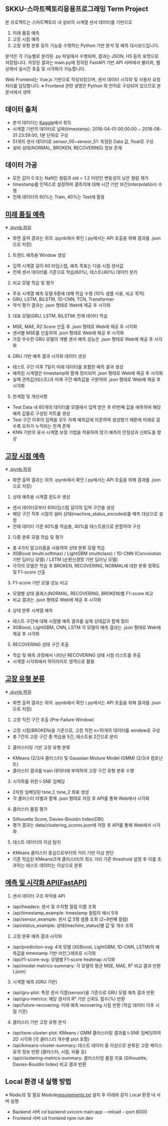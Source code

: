 ## SKKU-스마트팩토리응용프로그래밍 Term Project

본 프로젝트는 스마트팩토리 내 설비의 시계열 센서 데이터를 기반으로

1. 미래 품질 예측
2. 고장 시점 예측
3. 고장 유형 분류
   등의 기능을 수행하는 Python 기반 분석 및 예측 대시보드입니다.

분석은 각 기능별로 분리된 .py 파일에서 수행되며, 결과는 JSON, H5 등의 포맷으로 저장됩니다.
저장된 결과는 main.py에 정의된 FastAPI 기반 API 서버에서 불러와, 웹 상에서 실시간 호출 및 시각화가 가능합니다.

Web Frontend는 Vue.js 기반으로 작성되었으며, 센서 데이터 시각화 및 사용자 요청 처리를 담당합니다.
※ Frontend 관련 설명은 Python 외 언어로 구성되어 있으므로 본 문서에서 생략

## 데이터 출처

- 분석 데이터는 [Kaggle](https://www.kaggle.com/datasets/nphantawee/pump-sensor-data/data)에서 취득
- 시계열 기반의 데이터로 날짜(timestamp): 2018-04-01 00:00:00 ~ 2018-08-31 23:59:00, 1분 단위​로 구성
- 51개의 센서 데이터로 sensor_00~sensor_51: 측정된 Data 값, float로 구성
- 설비 상태(NORMAL, BROKEN, RECOVERING) 정보 존재

## 데이터 가공

- 모든 값이 0 또는 NaN인 컬럼과 std < 1.2 미만인 변동성이 낮은 컬럼 제거
- timestamp를 인덱스로 설정하여 결측치에 대해 시간 기반 보간(interpolation) 수행
- 전체 데이터의 60%는 Train, 40%는 Test에 활용

## [미래 품질 예측](https://github.com/taekjun-lee/SKKU-SFP/blob/main/backend/qual.py)

※ [.ipynb 파일]()

- 화면 출력 결과는 위의 .ipynb에서 확인 (.py에서는 API 호출을 위해 결과를 .json으로 저장)

1. 트렌드 예측용 Window 생성

- 입력 시계열 길이 60 타임스텝, 예측 목표는 다음 시점 센서값
- 전체 센서 데이터를 기준으로 학습(60%), 테스트(40%) 데이터 분리

2. 비교 모델 학습 및 평가

- 주요 시계열 예측 모델 6종에 대해 학습 수행 (10% 샘플 사용, 비교 목적)
- GRU, LSTM, BiLSTM, 1D-CNN, TCN, Transformer
- 약식 평가 결과는 .json 형태로 Web에 제공 후 시각화

3. 대표 모델(GRU, LSTM, BiLSTM) 전체 데이터 학습

- MSE, MAE, R2 Score 산출 후 .json 형태로 Web에 제공 후 시각화
- 센서별 MSE를 산출하여 .json 형태로 Web에 제공 후 시각화
- 가장 우수한 GRU 모델의 개별 센서 예측 성능은 .json 형태로 Web에 제공 후 시각화

4. GRU 기반 예측 결과 시각화 데이터 생성

- 테스트 구간 이후 7일치 미래 데이터를 포함한 예측 결과 생성
- 예측된 시계열은 timestamp와 함께 정리되어 .json 형태로 Web에 제공 후 시각화
- 실제 관측값(테스트)과 미래 구간 예측값을 구분하여 .json 형태로 Web에 제공 후 시각화

5. 한계점 및 개선사항

- Test Data 내 60개의 데이터를 모델에서 입력 받은 후 61번째 값을 예측하여 해당 예측 값들로 구성된 차트를 생성
- Test 구간 이후의 입력을 모두 자체 예측값에 의존하여 생성했기 때문에 미래로 갈수록 오차가 누적되는 한계 존재
- KNN 기반의 유사 시계열 보정 기법을 적용하여 장기 예측의 안정성과 신뢰도를 향상

## [고장 시점 예측](https://github.com/taekjun-lee/SKKU-SFP/blob/main/backend/maint.py)

※ [.ipynb 파일]()

- 화면 출력 결과는 위의 .ipynb에서 확인 (.py에서는 API 호출을 위해 결과를 .json으로 저장)

1. 상태 예측용 시계열 윈도우 생성

- 센서 데이터로부터 60타임스텝 길이의 입력 구간을 생성
- 해당 구간 직후 시점의 설비 상태(machine_status_encoded)를 예측 대상으로 설정
- 전체 데이터 기준 60%를 학습용, 40%를 테스트용으로 분할하여 구성

2. 다중 분류 모델 학습 및 평가

- 총 4가지 알고리즘을 사용하여 상태 분류 모델 학습
- XGBoost (multi:softmax) / LightGBM (multiclass) / 1D-CNN (Convolution 기반 딥러닝 모델) / LSTM (순환신경망 기반 딥러닝 모델)
- 각각의 모델은 학습 후 BROKEN, RECOVERING, NORMAL에 대한 분류 정확도 및 F1-score 산출

3. F1-score 기반 모델 성능 비교

- 모델별 상태 클래스(NORMAL, RECOVERING, BROKEN)별 F1-score 비교
- 비교 결과는 .json 형태로 Web에 제공 후 시각화

4. 상태 분류 시계열 예측

- 테스트 구간에 대해 시점별 예측 결과를 실제 상태값과 함께 정리
- XGBoost, LightGBM, CNN, LSTM 각 모델의 예측 결과는 .json 형태로 Web에 제공 후 시각화

5. RECOVERING 상태 구간 추출

- 학습 및 예측 과정에서 나타난 RECOVERING 상태 시점 리스트를 추출
- 시계열 시각화에서 하이라이트 영역으로 활용

## [고장 유형 분류](https://github.com/taekjun-lee/SKKU-SFP/blob/main/backend/classify.py)

※ [.ipynb 파일]()

- 화면 출력 결과는 위의 .ipynb에서 확인 (.py에서는 API 호출을 위해 결과를 .json으로 저장)

1. 고장 직전 구간 추출 (Pre-Failure Window)

- 고장 시점(BROKEN)을 기준으로, 고장 직전 n=10개의 데이터를 window로 구성
- 총 7건의 고장 구간 중 학습용 5건, 테스트용 2건으로 분리

2. 클러스터링 기반 고장 유형 분류

- KMeans (2/3/4 클러스터) 및 Gaussian Mixture Model (GMM) (2/3/4 컴포넌트)
- 클러스터 결과를 train 데이터에 부여하여 고장 구간 유형 분류 수행

3. 시각화를 위한 t-SNE 임베딩

- 2차원 임베딩된 tsne_1, tsne_2 좌표 생성
- 각 클러스터 라벨과 함께 .json 형태로 저장 후 API를 통해 Web에서 시각화

4. 클러스터 품질 평가

- Silhouette Score, Davies-Bouldin Index(DBI)
- 평가 결과는 data/clustering_scores.json에 저장 후 API를 통해 Web에서 시각화

5. 테스트 데이터의 이상 탐지

- KMeans 클러스터 중심으로부터의 거리 기반 이상 판단
- 기존 학습된 KMeans(3개 클러스터)의 최소 거리 기준 threshold 설정 후 이를 초과하는 테스트 데이터는 이상으로 분류

## [예측 및 시각화 API(FastAPI)](https://github.com/taekjun-lee/SKKU-SFP/blob/main/backend/main.py)

1. 센서 데이터 구조 파악용 API

- /api/headers: 센서 및 수치형 컬럼 이름 조회
- /api/timestamp_example: timestamp 컬럼의 예시 5개
- /api/sensor_example: 센서 값 5행 샘플 조회 (2~9번째 컬럼)
- /api/status_example: 상태(machine_status)별 값 및 개수 조회

2. 고장 분류 예측 결과 시각화

- /api/prediction-svg: 4개 모델 (XGBoost, LightGBM, 1D-CNN, LSTM)의 예측값을 timestamp 기반 라인그래프로 시각화
- /api/f1-score-svg: 모델별 F1-score heatmap 시각화
- /api/model-metrics-summary: 각 모델의 평균 MSE, MAE, R² 비교 결과 반환 (.json)

3. 시계열 예측 (GRU 기반)

- /api/gru-plot: 특정 센서 이름(sensor)을 기준으로 GRU 모델 예측 결과 반환
- /api/gru-metrics: 해당 센서의 R² 기반 신뢰도 점수(%) 반환
- /api/future-recovering: 미래 예측 recovering 시점 반환 (학습 데이터 이후 시점 기준)

4. 클러스터 기반 고장 유형 분석

- /api/tsne-cluster-plot: KMeans / GMM 클러스터링 결과를 t-SNE 임베딩하여 2D 시각화 (각 클러스터 개수별 plot 포함)
- /api/kmeans-cluster-summary: 테스트 데이터 중 이상으로 분류된 고장 케이스 요약 정보 반환 (클러스터, 시점, 비율 등)
- /api/clustering-metrics-summary: 클러스터링 품질 지표 (Silhouette, Davies-Bouldin Index) 비교 결과 반환

## Local 환경 내 실행 방법

※ NodeJS 및 필요 Module[requirements.txt]() 설치 후 아래와 같이 Local 환경 내 서버 실행

- Backend 서버
  cd backend
  uvicorn main:app --reload --port 8000
- Frontend 서버
  cd frontend
  npm run dev
